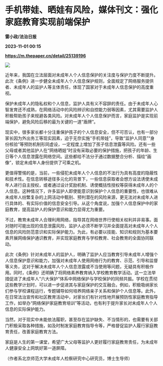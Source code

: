 # 手机带娃、晒娃有风险，媒体刊文：强化家庭教育实现前端保护
**雷小政/法治日报**

**2023-11-01 00:15**

**https://m.thepaper.cn/detail/25139196**

![](https://imagecloud.thepaper.cn/thepaper/image/276/481/240.jpeg)

近年来，我国在立法层面对未成年人个人信息保护的关注度与保护力度不断提升。此次《条例》进一步健全未成年人个人信息保护规则，全面规定了网络服务提供者、未成年人的监护人等主体责任，体现了国家对于未成年人信息保护的高度重视。

保护未成年人的隐私权和个人信息，监护人具有义不容辞的责任。由于未成年人心智发育还不成熟，在网络活动中的风险辨识和自控能力弱等因素，尤其需要监护人积极帮助孩子来规避各类风险。对未成年人个人信息保护而言，家庭监护是实现前端保护，避免风险后移的最为关键的一道“盾牌”。

现实中，很多家长都十分注重保护孩子的个人信息安全，但不可否认，也有一部分家长因为外出务工等现实因素，迫于无奈实施“手机带娃”，导致“监护人同意”“身份核验”等预防机制形同虚设，一定程度上增加了孩子信息泄露等风险。还有一些父母或者其他监护人在“网络晒娃”时没有采取必要的保护措施，把孩子的年龄、生日等个人信息泄露在网络空间。这些都给不法分子通过数据整合分析、描绘“画像”，锁定未成年人身份提供了可乘之机。

更值得警惕的是，当前，一些侵犯未成年人个人信息的不法行为具有高度的隐蔽性和技术性。在信息转移途径多元化的背景下，一些信息获取者会想方设法诱使未成年人进行自主授权，或者通过设计奖励机制、诱使概括性授权等获得未成年人的个人信息。这种情况下，许多监护人即使能意识到保护个人信息的重要性，也很难从未成年人纷繁复杂的上网活动中甄别、预判潜在的风险来源，更无法对未成年人进行具体的、有实际价值的信息安全引导。从这个角度说，加强个人信息保护中的家庭教育，提高监护人的保护意识和能力显得尤为重要。

不过，教育未成年人合理利用网络，指导其在网络世界行使相关权利并非易事。面对随时可能出现的信息泄露风险，监护人必须不断学习并全面提高对未成年人个人信息的风险防范意识和实际保护能力。为此，有必要以技能、知识和规则为基本要素开展网络保护通识教育，并实现家庭教育与学校教育、社会教育的全面协同联动。

此次《条例》针对未成年人的监护人，明确了监护人应当教育引导未成年人增强个人信息保护意识和能力，加强对未成年人使用网络行为的教育、示范、引导和监督等义务，这对于解决未成年人个人信息泄露或不当使用等问题，无疑具有积极作用。同时，《条例》还明确了将网络素养教育纳入学校教育教学活动。这一立法举措促进了未成年人“六大保护”体系中网络保护与学校保护的同频共振。学校在贯彻这些教学计划时，可以进一步促进其与家庭保护的交互融合。例如，积极吸纳家长们参与学校课程运行，专题辅导如何培养网络亲子关系和保护个人信息等。此外，在日常法治宣传和社区教育活动中，对家长们有针对性地开展预防性家庭教育指导工作，如举办“网络保护家庭教育培训”等活动，也有利于提升家长对未成年人个人信息的实际保护能力。

当然，对于现实中未能依法履职，甚至存在监护缺失、不当情形的，也需要有关部门积极采取各种措施，如及时制发家庭教育指导令等，严格督促监护人履行家庭教育责任，改善家庭教育方法。

家庭是人生的第一课堂，希望广大父母等监护人更好履行家庭教育责任，为未成年人健康安全上网筑好第一道屏障。

（作者系北京师范大学未成年人检察研究中心研究员，博士生导师）
